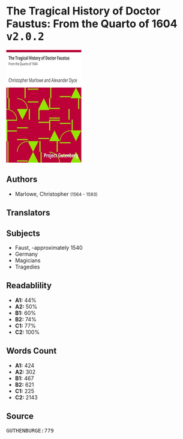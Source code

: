 # The Tragical History of Doctor Faustus: From the Quarto of 1604 <kbd>v2.0.2</kbd>

![](./cover.medium.jpg "")

## Authors


 - Marlowe, Christopher <small>(1564 - 1593)</small>

## Translators



## Subjects


 - Faust, -approximately 1540
 - Germany
 - Magicians
 - Tragedies

## Readablility


 - **A1:** 44%
 - **A2:** 50%
 - **B1:** 60%
 - **B2:** 74%
 - **C1:** 77%
 - **C2:** 100%

## Words Count


 - **A1:** 424
 - **A2:** 302
 - **B1:** 467
 - **B2:** 621
 - **C1:** 225
 - **C2:** 2143

## Source


<kbd>GUTHENBURGE:779</kbd>

